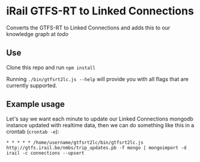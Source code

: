 # iRail GTFS-RT to Linked Connections

Converts the GTFS-RT to Linked Connections and adds this to our knowledge graph at _todo_

## Use

Clone this repo and run `npm install`

Running `./bin/gtfsrt2lc.js --help` will provide you with all flags that are currently supported.

## Example usage

Let's say we want each minute to update our Linked Connections mongodb instance updated with realtime data, then we can do something like this in a crontab (`crontab -e`):

```crontab
* * * * * /home/username/gtfsrt2lc/bin/gtfsrt2lc.js http://gtfs.irail.be/nmbs/trip_updates.pb -f mongo | mongoimport -d irail -c connections --upsert
```
